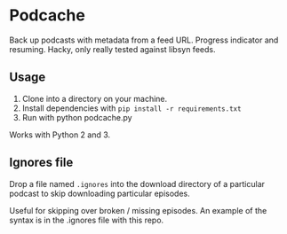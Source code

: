 # Podcache

Back up podcasts with metadata from a feed URL. Progress indicator and resuming.
Hacky, only really tested against libsyn feeds.

## Usage

1. Clone into a directory on your machine.
2. Install dependencies with `pip install -r requirements.txt`
3. Run with python podcache.py

Works with Python 2 and 3.

## Ignores file

Drop a file named `.ignores` into the download directory of a particular podcast to skip downloading particular episodes.

Useful for skipping over broken / missing episodes. An example of the syntax is in the .ignores file with this repo.